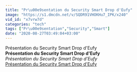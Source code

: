 ```yaml
---
title: "Pr\u00e9sentation du Security Smart Drop d'Eufy"
image: "https://s1.dmcdn.net/v/SQDR91VHOKHu7_IPK/x240"
vid_id: "x7vrw7d"
categories: "tech"
tags: ["Pr\u00e9sentation","Security","Smart"]
date: "2020-08-27T03:49:04+03:00"
---
```

Présentation du Security Smart Drop d'Eufy<br><b>Présentation du Security Smart Drop d'Eufy</b><br> <i>Présentation du Security Smart Drop d'Eufy</i><br> <u>Présentation du Security Smart Drop d'Eufy</u>
